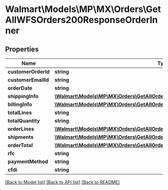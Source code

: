 # Walmart\Models\MP\MX\Orders\GetAllWFSOrders200ResponseOrderInner

## Properties

Name | Type | Description | Notes
------------ | ------------- | ------------- | -------------
**customerOrderId** | **string** |  | [optional]
**customerEmailId** | **string** |  | [optional]
**orderDate** | **string** |  | [optional]
**shippingInfo** | [**\Walmart\Models\MP\MX\Orders\GetAllOrders200ResponseOrderInnerShippingInfo**](GetAllOrders200ResponseOrderInnerShippingInfo.md) |  | [optional]
**billingInfo** | [**\Walmart\Models\MP\MX\Orders\GetAllOrders200ResponseOrderInnerBillingInfo**](GetAllOrders200ResponseOrderInnerBillingInfo.md) |  | [optional]
**totalLines** | **string** |  | [optional]
**totalQuantity** | **string** |  | [optional]
**orderLines** | [**\Walmart\Models\MP\MX\Orders\GetAllOrders200ResponseOrderInnerOrderLinesInner[]**](GetAllOrders200ResponseOrderInnerOrderLinesInner.md) |  | [optional]
**shipments** | [**\Walmart\Models\MP\MX\Orders\GetAllOrders200ResponseOrderInnerShipmentsInner[]**](GetAllOrders200ResponseOrderInnerShipmentsInner.md) |  | [optional]
**orderTotal** | [**\Walmart\Models\MP\MX\Orders\GetAllOrders200ResponseOrderInnerOrderTotal**](GetAllOrders200ResponseOrderInnerOrderTotal.md) |  | [optional]
**rfc** | **string** |  | [optional]
**paymentMethod** | **string** |  | [optional]
**cfdi** | **string** |  | [optional]


[[Back to Model list]](./) [[Back to API list]](../../../../../README.md#supported-apis) [[Back to README]](../../../../../README.md)
